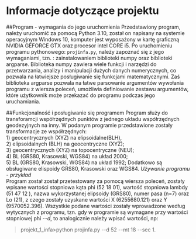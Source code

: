 # Informacje dotyczące projektu 

##Program - wymagania do jego uruchomienia 
Przedstawiony program, należy uruchomić za pomocą Python 3.10, został on napisany na systemie operacyjnym Windows 10,
komputer jest wyposażony w kartę graficzną NVIDIA GEFORCE GTX oraz procesor intel CORE i5. 
Po uruchomieniu programu pythonowego: ```projinfa.py```, należy zapoznać się z jego wymaganiami, tzn. : zainstalowaniem
biblioteki numpy oraz biblioteki argparse. Biblioteka numpy zawiera wiele funkcji i narzędzi do przetwarzania,
analizy i manipulacji dużych danych numerycznych, co pozwala na łatwiejsze posługiwanie się funkcjami matematycznymi. 
Zaś biblioteka argparse pozwala na łatwe parsowanie argumentów wywołania programu z wiersza poleceń, 
umożliwia definiowanie zestawu argumentów, które użytkownik może przekazać do programu podczas jego uruchamiania.  

##Funkcjonalność i posługiwanie się programem 
Program służy do transforamcji współrzędnych punktów z jednego układu współrzędnych geodezyjnych na inny. 
W podanym programie przedstawione zostały transformacje ze współrzędnych:
<br> 1) geocentrycznych (XYZ) na elipsoidalne(BLH),
<br> 2) elipsoidalnych (BLH) na geocentryczne (XYZ); 
<br> 3) geocentrycznych (XYZ) na topocentryczne (NEU); 
<br> 4) BL (GRS80, Krasowski, WGS84) na układ 2000;
<br> 5) BL (GRS80, Krasowski, WGS84) na układ 1992; 
Dodatkowo są obsługiwane elispoidy GRS80, Krasowski oraz WGS84. 
*Używanie programu - przykład* 
<br> Program został został przetestowany za pomocą wiersza poleceń, zostały wpisane wartości stopniowa kąta phi (52 18 01),
wartość stopniowa lambdy (51 47 12 ), nazwa wykorzystanej elipsoidy (GRS80), numer pasa (n=7) oraz Lo (21), 
z czego zostały uzyskane wartości X (6255680.121) oraz Y (9570052.396). 
Wszystkie podane wartości zostały wprowadzone według wytycznych z programu, tzn. gdy w programie są wymagane przy
wartości stopniowej phi *--d*, to analogicznie należy wpisać wartości, np:
>projekt_1_infa>python projinfa.py --d 52 --mt 18 --sec 1.
 
